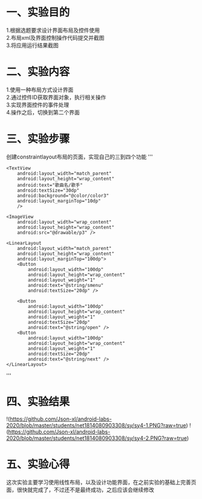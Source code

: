 # 一、实验目的
1.根据选题要求设计界面布局及控件使用  
2.布局xml及界面控制操作代码提交并截图  
3.将应用运行结果截图  
# 二、实验内容
1.使用一种布局方式设计界面  
2.通过控件ID获取界面对象，执行相关操作  
3.实现界面控件的事件处理  
4.操作之后，切换到第二个界面  
# 三、实验步骤
创建constraintlayout布局的页面，实现自己的三到四个功能
'''
<?xml version="1.0" encoding="utf-8"?>
<LinearLayout xmlns:android="http://schemas.android.com/apk/res/android"
    android:layout_width="wrap_content"
    android:layout_height="wrap_content"
    android:paddingLeft="16dp"
    android:paddingRight="16dp"
    android:orientation="vertical"
    android:background="@color/color2">

    <TextView
        android:layout_width="match_parent"
        android:layout_height="wrap_content"
        android:text="歌曲名/歌手"
        android:textSize="30dp"
        android:background="@color/color3"
        android:layout_marginTop="10dp"
        />

    <ImageView
        android:layout_width="wrap_content"
        android:layout_height="wrap_content"
        android:src="@drawable/p3" />

    <LinearLayout
        android:layout_width="match_parent"
        android:layout_height="wrap_content"
        android:layout_marginTop="100dp">
        <Button
            android:layout_width="100dp"
            android:layout_height="wrap_content"
            android:layout_weight="1"
            android:text="@string/smenu"
            android:textSize="20dp" />

        <Button
            android:layout_width="100dp"
            android:layout_height="wrap_content"
            android:layout_weight="1"
            android:textSize="20dp"
            android:text="@string/open" />
        <Button
            android:layout_width="100dp"
            android:layout_height="wrap_content"
            android:layout_weight="1"
            android:textSize="20dp"
            android:text="@string/next" />
    </LinearLayout>

</LinearLayout>
'''

# 四、实验结果
!(https://github.com/Json-xl/android-labs-2020/blob/master/students/net1814080903308/sy/sy4-1.PNG?raw=true)
!(https://github.com/Json-xl/android-labs-2020/blob/master/students/net1814080903308/sy/sy4-2.PNG?raw=true)

# 五、实验心得
这次实验主要学习使用线性布局，以及设计功能界面，在之前实验的基础上完善页面，很快就完成了，不过还不是最终成功，之后应该会继续修改
